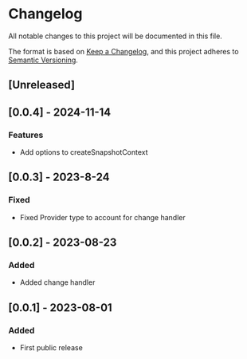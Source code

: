 # Changelog

All notable changes to this project will be documented in this file.

The format is based on [Keep a Changelog](https://keepachangelog.com/en/1.0.0/),
and this project adheres to [Semantic Versioning](https://semver.org/spec/v2.0.0.html).

## [Unreleased]
## [0.0.4] - 2024-11-14
### Features
- Add options to createSnapshotContext
## [0.0.3] - 2023-8-24
### Fixed
- Fixed Provider type to account for change handler
## [0.0.2] - 2023-08-23
### Added
- Added change handler
## [0.0.1] - 2023-08-01
### Added

- First public release
